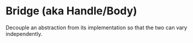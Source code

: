 # Bridge (aka Handle/Body)

Decouple an abstraction from its implementation so that the two can vary independently.
